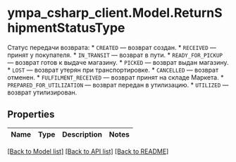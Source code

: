 # ympa_csharp_client.Model.ReturnShipmentStatusType
Статус передачи возврата:  * `CREATED` — возврат создан.  * `RECEIVED` — принят у покупателя.  * `IN_TRANSIT` — возврат в пути.  * `READY_FOR_PICKUP` — возврат готов к выдаче магазину.  * `PICKED` — возврат выдан магазину.  * `LOST` — возврат утерян при транспортировке.  * `CANCELLED` — возврат отменен.  * `FULFILMENT_RECEIVED` — возврат принят на складе Маркета.  * `PREPARED_FOR_UTILIZATION` — возврат передан в утилизацию.  * `UTILIZED` — возврат утилизирован. 

## Properties

Name | Type | Description | Notes
------------ | ------------- | ------------- | -------------

[[Back to Model list]](../README.md#documentation-for-models) [[Back to API list]](../README.md#documentation-for-api-endpoints) [[Back to README]](../README.md)

